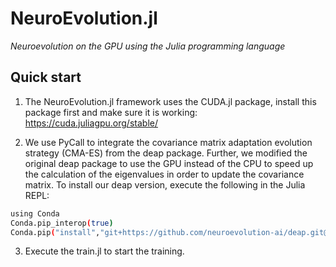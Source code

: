 # NeuroEvolution.jl

*Neuroevolution on the GPU using the Julia programming language*

## Quick start

1. The NeuroEvolution.jl framework uses the CUDA.jl package, install this package first and make sure it is working: https://cuda.juliagpu.org/stable/

2. We use PyCall to integrate the covariance matrix adaptation evolution strategy (CMA-ES) from the deap package. Further, we modified the original deap package to use the GPU instead of the CPU to speed up the calculation of the eigenvalues in order to update the covariance matrix. To install our deap version, execute the following in the Julia REPL:

```bash
using Conda
Conda.pip_interop(true)
Conda.pip("install","git+https://github.com/neuroevolution-ai/deap.git@eigenvalues-on-gpu")
```

3. Execute the train.jl to start the training.
